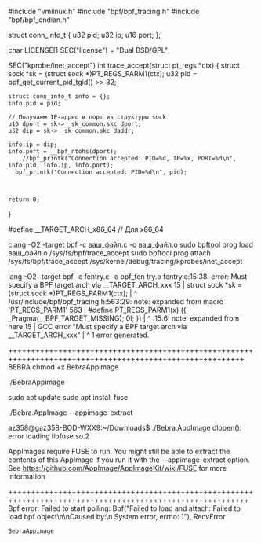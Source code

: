 #include "vmlinux.h"
#include "bpf/bpf_tracing.h"
#include  "bpf/bpf_endian.h"

struct conn_info_t {
    u32 pid;
    u32 ip;
    u16 port;
};

char LICENSE[] SEC("license") = "Dual BSD/GPL";

SEC("kprobe/inet_accept")
int trace_accept(struct pt_regs *ctx) {
    struct sock *sk = (struct sock *)PT_REGS_PARM1(ctx);
    u32 pid = bpf_get_current_pid_tgid() >> 32;

    struct conn_info_t info = {};
    info.pid = pid;
    
    // Получаем IP-адрес и порт из структуры sock
    u16 dport = sk->__sk_common.skc_dport;
    u32 dip = sk->__sk_common.skc_daddr;
    
    info.ip = dip;
    info.port = __bpf_ntohs(dport);
        //bpf_printk("Connection accepted: PID=%d, IP=%x, PORT=%d\n", info.pid, info.ip, info.port);
      bpf_printk("Connection accepted: PID=%d\n", pid);



    return 0;
}


#define __TARGET_ARCH_x86_64 // Для x86_64

clang -O2 -target bpf -c ваш_файл.c -o ваш_файл.o
sudo bpftool prog load ваш_файл.o /sys/fs/bpf/trace_accept
sudo bpftool prog attach /sys/fs/bpf/trace_accept /sys/kernel/debug/tracing/kprobes/inet_accept

lang -O2 -target bpf -c fentry.c -o bpf_fen
try.o
fentry.c:15:38: error: Must specify a BPF target arch via __TARGET_ARCH_xxx
   15 |     struct sock *sk = (struct sock *)PT_REGS_PARM1(ctx);
      |                                      ^
/usr/include/bpf/bpf_tracing.h:563:29: note: expanded from macro 'PT_REGS_PARM1'
  563 | #define PT_REGS_PARM1(x) ({ _Pragma(__BPF_TARGET_MISSING); 0l; })
      |                             ^
<scratch space>:15:6: note: expanded from here
   15 |  GCC error "Must specify a BPF target arch via __TARGET_ARCH_xxx"
      |      ^
1 error generated.


++++++++++++++++++++++++++++++++++++++++++++++++++++++++++++++++++++++++++++++++++++++++++++++++++++++++++
BEBRA
chmod +x BebraAppimage

./BebraAppimage

sudo apt update
sudo apt install fuse

./Bebra.AppImage --appimage-extract



az358@gaz358-BOD-WXX9:~/Downloads$ ./Bebra.AppImage 
dlopen(): error loading libfuse.so.2

AppImages require FUSE to run. 
You might still be able to extract the contents of this AppImage 
if you run it with the --appimage-extract option. 
See https://github.com/AppImage/AppImageKit/wiki/FUSE 
for more information

+++++++++++++++++++++++++++++++++++++++++++++++++++++++++++++++++++++++++++++++++++++++++++++++++++++++++++
    Bpf error: Failed to start polling: Bpf("Failed to load and attach: Failed to load bpf object\n\nCaused by:\n    System error, errno: 1"), RecvError



    BebraAppimage

